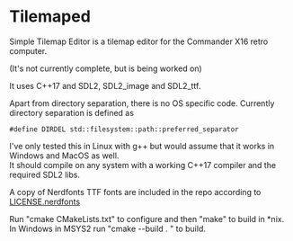 # Tilemaped
Simple Tilemap Editor is a tilemap editor for the Commander X16 retro computer.

(It's not currently complete, but is being worked on)

It uses C++17 and SDL2, SDL2_image and SDL2_ttf.

Apart from directory separation, there is no OS specific code.
Currently directory separation is defined as    
```
#define DIRDEL std::filesystem::path::preferred_separator    
```
I've only tested this in Linux with g++ but would assume that it works in Windows and MacOS as well.    
It should compile on any system with a working C++17 compiler and the required SDL2 libs.

A copy of Nerdfonts TTF fonts are included in the repo according to [LICENSE.nerdfonts](https://github.com/ryanoasis/nerd-fonts/blob/master/LICENSE)

Run "cmake CMakeLists.txt" to configure and then "make" to build in \*nix.      
In Windows in MSYS2 run "cmake --build . " to build.
